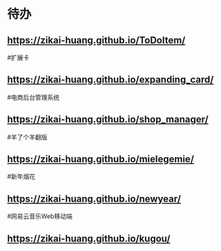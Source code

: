 # 待办
## https://zikai-huang.github.io/ToDoItem/
#扩展卡
## https://zikai-huang.github.io/expanding_card/
#电商后台管理系统
## https://zikai-huang.github.io/shop_manager/
#羊了个羊翻版
## https://zikai-huang.github.io/mielegemie/
#新年烟花
## https://zikai-huang.github.io/newyear/
#网易云音乐Web移动端
## https://zikai-huang.github.io/kugou/
